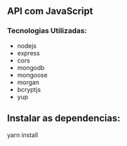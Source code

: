 ## API com JavaScript
### Tecnologias Utilizadas:

 * nodejs
 * express
 * cors
 * mongodb
 * mongoose
 * morgan
 * bcryptjs
 * yup

## Instalar as dependencias:
 yarn install

